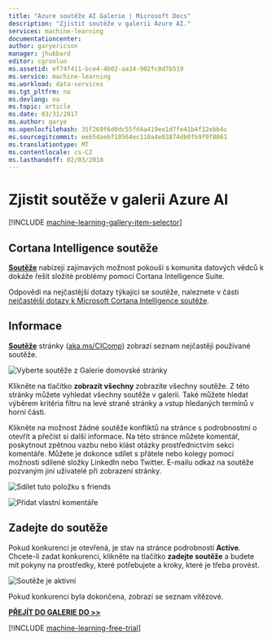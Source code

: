 ```yaml
---
title: "Azure soutěže AI Galerie | Microsoft Docs"
description: "Zjistit soutěže v galerii Azure AI."
services: machine-learning
documentationcenter: 
author: garyericson
manager: jhubbard
editor: cgronlun
ms.assetid: ef74f411-bce4-4b02-aa34-902fc8d7b519
ms.service: machine-learning
ms.workload: data-services
ms.tgt_pltfrm: na
ms.devlang: na
ms.topic: article
ms.date: 03/31/2017
ms.author: garye
ms.openlocfilehash: 35f269f6d0dc55fd4a419ee1d7fe41b4f12ebb4c
ms.sourcegitcommit: eeb5daebf10564ec110a4e83874db0fb9f9f8061
ms.translationtype: MT
ms.contentlocale: cs-CZ
ms.lasthandoff: 02/03/2018
---
```

# <a name="discover-competitions-in-the-azure-ai-gallery"></a>Zjistit soutěže v galerii Azure AI
[!INCLUDE [machine-learning-gallery-item-selector](../../../includes/machine-learning-gallery-item-selector.md)]

## <a name="cortana-intelligence-competitions"></a>Cortana Intelligence soutěže
**[Soutěže](https://gallery.cortanaintelligence.com/competitions)**  nabízejí zajímavých možnost pokouší s komunita datových vědců k dokáže řešit složité problémy pomocí Cortana Intelligence Suite.

Odpovědi na nejčastější dotazy týkající se soutěže, naleznete v části [nejčastější dotazy k Microsoft Cortana Intelligence soutěže](competition-faq.md).

## <a name="discover"></a>Informace
**[Soutěže](https://gallery.cortanaintelligence.com/competitions)**  stránky ([aka.ms/CIComp](http://aka.ms/CIComp)) zobrazí seznam nejčastěji používané soutěže.

![Vyberte soutěže z Galerie domovské stránky](./media/gallery-competitions/select-competitions-in-gallery.png)

 
 Klikněte na tlačítko **zobrazit všechny** zobrazíte všechny soutěže.
Z této stránky můžete vyhledat všechny soutěže v galerii. Také můžete hledat výběrem kritéria filtru na levé straně stránky a vstup hledaných termínů v horní části.

 Klikněte na možnost žádné soutěže konfliktů na stránce s podrobnostmi o otevřít a přečíst si další informace. Na této stránce můžete komentář, poskytnout zpětnou vazbu nebo klást otázky prostřednictvím sekci komentáře. Můžete je dokonce sdílet s přátele nebo kolegy pomocí možnosti sdílené složky LinkedIn nebo Twitter. E-mailu odkaz na soutěže pozvaným jiní uživatelé při zobrazení stránky.

![Sdílet tuto položku s friends](./media/gallery-how-to-use-contribute-publish/share-links.png)

![Přidat vlastní komentáře](./media/gallery-how-to-use-contribute-publish/comments.png)

## <a name="enter-a-competition"></a>Zadejte do soutěže
Pokud konkurenci je otevřená, je stav na stránce podrobností **Active**. Chcete-li zadat konkurenci, klikněte na tlačítko **zadejte soutěže** a budete mít pokyny na prostředky, které potřebujete a kroky, které je třeba provést.

![Soutěže je aktivní](media/gallery-competitions/open-competition.png)

Pokud konkurenci byla dokončena, zobrazí se seznam vítězové.

**[PŘEJÍT DO GALERIE DO >>](http://gallery.cortanaintelligence.com)**

[!INCLUDE [machine-learning-free-trial](../../../includes/machine-learning-free-trial.md)]

